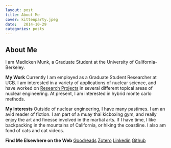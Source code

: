 ```yaml
---
layout: post
title: About Me
cover: kittenparty.jpeg
date:   2014-10-29
categories: posts
---
```


## About Me

I am Madicken Munk, a Graduate Student at the University of California-Berkeley. 

**My Work**
Currently I am employed as a Graduate Student Researcher at UCB. I am interested in a variety of applications of nuclear science, and have worked on [Research Projects](/posts/2014/10/18/projects.html) in several different topical areas of nuclear engineering. At present, I am interested in hybrid monte carlo methods. 

**My Interests**
Outside of nuclear engineering, I have many pastimes. I am an avid reader of fiction. I am part of a muay thai kicboxing gym, and really enjoy the art and finesse involved in the martial arts. If I have time, I like backpacking in the mountains of California, or hiking the coastline. I also am fond of cats and cat videos. 

**Find Me Elsewhere on the Web**
[Goodreads](http://www.goodreads.com/user/show/1247452-madicken)
[Zotero](http://www.zotero.org/munkm)
[Linkedin](http://www.linkedin.com/pub/madicken-munk/b/a84/36a)
[Github](http://www.github.com/munkm)



